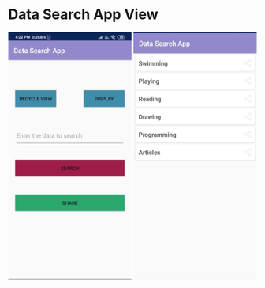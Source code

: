 # Data Search App View
 
 <img src ="https://github.com/teja963/DATA-SEARCH-APP/blob/master/images/1.jpg" alt="First View" align="center" height="500" width="250">                                                                  <img src ="https://github.com/teja963/DATA-SEARCH-APP/blob/master/images/2.jpg" alt="Recycle view" align="center" height="500" width="250">
